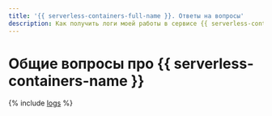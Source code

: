 ```yaml
---
title: '{{ serverless-containers-full-name }}. Ответы на вопросы'
description: Как получить логи моей работы в сервисе {{ serverless-containers-full-name }}? Ответы на этот и другие вопросы в данной статье.
---
```


# Общие вопросы про {{ serverless-containers-name }}

{% include [logs](../../_qa/logs.md) %}
